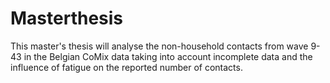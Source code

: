 # Masterthesis

This master's thesis will analyse the non-household contacts from wave 9-43 in the Belgian CoMix data taking into account incomplete data and the influence of fatigue on the reported number of contacts.
